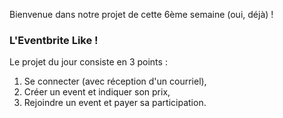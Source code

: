 Bienvenue dans notre projet de cette 6ème semaine (oui, déjà) !

### L'Eventbrite Like !

Le projet du jour consiste en 3 points :

1. Se connecter (avec réception d'un courriel),
2. Créer un event et indiquer son prix,
3. Rejoindre un event et payer sa participation.
